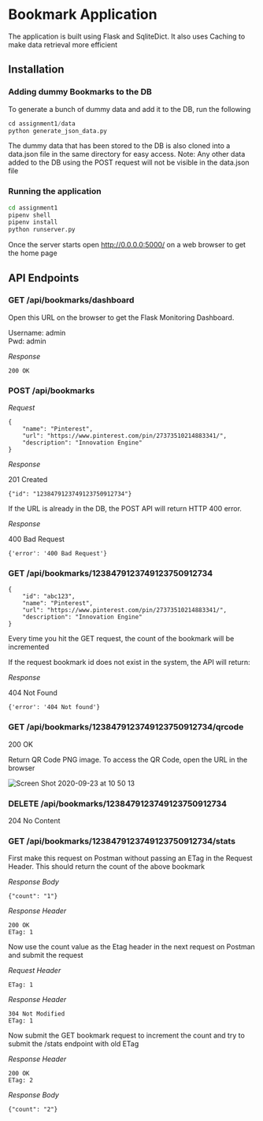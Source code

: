 # Bookmark Application
The application is built using Flask and SqliteDict. It also uses Caching to make data retrieval more efficient

## Installation

### Adding dummy Bookmarks to the DB
To generate a bunch of dummy data and add it to the DB, run the following
```python
cd assignment1/data
python generate_json_data.py
```
The dummy data that has been stored to the DB is also cloned into a data.json file in the same directory for easy access. Note: Any other data added to the DB using the POST request will not be visible in the data.json file

### Running the application
```bash
cd assignment1
pipenv shell
pipenv install
python runserver.py
```
Once the server starts open http://0.0.0.0:5000/ on a web browser to get the home page


## API Endpoints

### GET /api/bookmarks/dashboard

Open this URL on the browser to get the Flask Monitoring Dashboard.

Username: admin </br>
Pwd: admin

_Response_

```
200 OK
```

### POST /api/bookmarks

_Request_

```
{
    "name": "Pinterest",
    "url": "https://www.pinterest.com/pin/27373510214883341/",
    "description": "Innovation Engine"
}
```

_Response_

201 Created

```
{"id": "1238479123749123750912734"}
```

If the URL is already in the DB, the POST API will return HTTP 400 error.

_Response_

400 Bad Request

```
{'error': '400 Bad Request'}
```

### GET /api/bookmarks/1238479123749123750912734

```
{
    "id": "abc123",
    "name": "Pinterest",
    "url": "https://www.pinterest.com/pin/27373510214883341/",
    "description": "Innovation Engine"
}
```
Every time you hit the GET request, the count of the bookmark will be incremented

If the request bookmark id does not exist in the system, the API will return:

_Response_

404 Not Found
```
{'error': '404 Not found'}
```

### GET /api/bookmarks/1238479123749123750912734/qrcode

200 OK

Return QR Code PNG image. To access the QR Code, open the URL in the browser

![Screen Shot 2020-09-23 at 10 50 13](https://user-images.githubusercontent.com/9063088/94050081-a132da00-fd8a-11ea-8545-5ce9ff757087.png)

### DELETE /api/bookmarks/1238479123749123750912734

204 No Content

### GET /api/bookmarks/1238479123749123750912734/stats

First make this request on Postman without passing an ETag in the Request Header. This should return the count of the above bookmark

_Response Body_

```
{"count": "1"}
```
_Response Header_

```
200 OK
ETag: 1
```

Now use the count value as the Etag header in the next request on Postman and submit the request

_Request Header_

```
ETag: 1
```

_Response Header_

```
304 Not Modified
ETag: 1
```

Now submit the GET bookmark request to increment the count and try to submit the /stats endpoint with old ETag

_Response Header_
```
200 OK
ETag: 2
```
_Response Body_
```
{"count": "2"}
```
